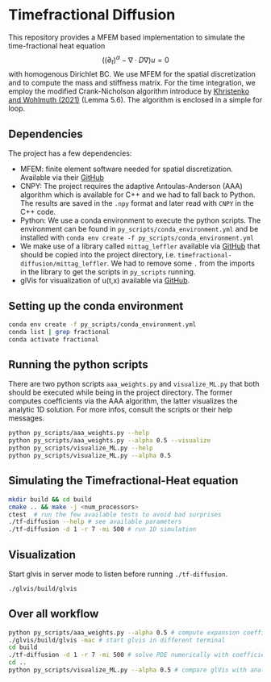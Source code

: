 # Timefractional Diffusion

This repository provides a MFEM based implementation to simulate the 
time-fractional heat equation
$$((\partial_t)^\alpha  - \nabla \cdot D \nabla) u = 0$$ 
with homogenous Dirichlet BC. We use MFEM for the spatial discretization
and to compute the mass and stiffness matrix. For the time integration, we 
employ the modified Crank-Nicholson algorithm introduce by 
[Khristenko and Wohlmuth (2021)](https://arxiv.org/abs/2102.05139) (Lemma 5.6).
The algorithm is enclosed in a simple for loop.

## Dependencies

The project has a few dependencies:

* MFEM: finite element software needed for spatial discretization. Available via
  their [GitHub](https://github.com/mfem/mfem/)
* CNPY: The project requires the adaptive Antoulas-Anderson (AAA) algorithm 
  which is available for C++ and we had to fall back to Python. The results are 
  saved in the `.npy` format and later read with `CNPY` in the C++ code.
* Python: We use a conda environment to execute the python scripts. The 
  environment can be found in `py_scripts/conda_environment.yml` and be 
  installed with `conda env create -f py_scripts/conda_environment.yml`
* We make use of a library called `mittag_leffler` available via 
  [GitHub](https://github.com/khinsen/mittag-leffler) that should be copied into
  the project directory, i.e. `timefractional-diffusion/mittag_leffler`. We had 
  to remove some `.` from the imports in the library to get the scripts in 
  `py_scripts` running. 
* glVis for visualization of u(t,x) available via [GitHub](). 


## Setting up the conda environment

```bash
conda env create -f py_scripts/conda_environment.yml
conda list | grep fractional
conda activate fractional
```

## Running the python scripts

There are two python scripts `aaa_weights.py` and `visualize_ML.py` that both
should be executed while being in the project directory. The former computes 
coefficients via the AAA algorithm, the latter visualizes the analytic 1D 
solution. For more infos, consult the scripts or their help messages.
```bash
python py_scripts/aaa_weights.py --help
python py_scripts/aaa_weights.py --alpha 0.5 --visualize
python py_scripts/visualize_ML.py --help
python py_scripts/visualize_ML.py --alpha 0.5
```

## Simulating the Timefractional-Heat equation

```bash
mkdir build && cd build
cmake .. && make -j <num_processors>
ctest  # run the few available tests to avoid bad surprises
./tf-diffusion --help # see available parameters
./tf-diffusion -d 1 -r 7 -mi 500 # run 1D simulation 
```

## Visualization

Start glvis in server mode to listen before running `./tf-diffusion`.

```bash
./glvis/build/glvis
```

## Over all workflow

```bash
python py_scripts/aaa_weights.py --alpha 0.5 # compute expansion coefficients
./glvis/build/glvis -mac # start glvis in different terminal
cd build
./tf-diffusion -d 1 -r 7 -mi 500 # solve PDE numerically with coefficients
cd ..
python py_scripts/visualize_ML.py --alpha 0.5 # compare glVis with analytic sol.
```
